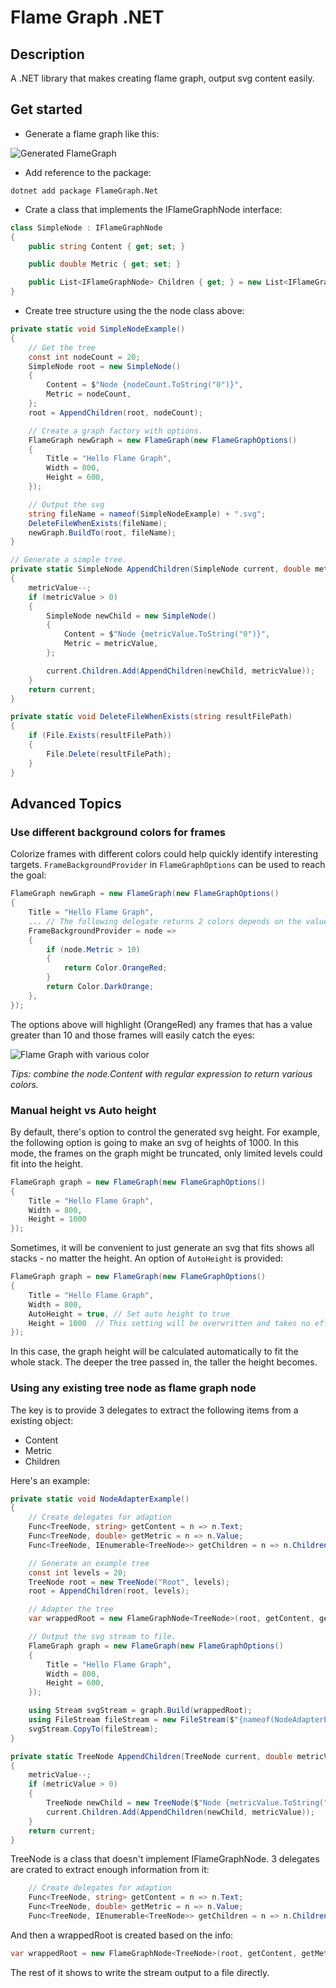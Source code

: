# Flame Graph .NET

## Description

A .NET library that makes creating flame graph, output svg content easily.

## Get started

* Generate a flame graph like this:

![Generated FlameGraph](./Demo.gif)

* Add reference to the package:

```shell
dotnet add package FlameGraph.Net
```

* Crate a class that implements the IFlameGraphNode interface:

```csharp
class SimpleNode : IFlameGraphNode
{
    public string Content { get; set; }

    public double Metric { get; set; }

    public List<IFlameGraphNode> Children { get; } = new List<IFlameGraphNode>();
}
```

* Create tree structure using the the node class above:

```csharp
private static void SimpleNodeExample()
{
    // Get the tree
    const int nodeCount = 20;
    SimpleNode root = new SimpleNode()
    {
        Content = $"Node {nodeCount.ToString("0")}",
        Metric = nodeCount,
    };
    root = AppendChildren(root, nodeCount);

    // Create a graph factory with options.
    FlameGraph newGraph = new FlameGraph(new FlameGraphOptions()
    {
        Title = "Hello Flame Graph",
        Width = 800,
        Height = 600,
    });

    // Output the svg
    string fileName = nameof(SimpleNodeExample) + ".svg";
    DeleteFileWhenExists(fileName);
    newGraph.BuildTo(root, fileName);
}

// Generate a simple tree.
private static SimpleNode AppendChildren(SimpleNode current, double metricValue)
{
    metricValue--;
    if (metricValue > 0)
    {
        SimpleNode newChild = new SimpleNode()
        {
            Content = $"Node {metricValue.ToString("0")}",
            Metric = metricValue,
        };

        current.Children.Add(AppendChildren(newChild, metricValue));
    }
    return current;
}

private static void DeleteFileWhenExists(string resultFilePath)
{
    if (File.Exists(resultFilePath))
    {
        File.Delete(resultFilePath);
    }
}
```

## Advanced Topics

### Use different background colors for frames

Colorize frames with different colors could help quickly identify interesting targets. `FrameBackgroundProvider` in `FlameGraphOptions` can be used to reach the goal:

```csharp
FlameGraph newGraph = new FlameGraph(new FlameGraphOptions()
{
    Title = "Hello Flame Graph",
    ... // The following delegate returns 2 colors depends on the value of the metrics.
    FrameBackgroundProvider = node =>
    {
        if (node.Metric > 10)
        {
            return Color.OrangeRed;
        }
        return Color.DarkOrange;
    },
});
```

The options above will highlight (OrangeRed) any frames that has a value greater than 10 and those frames will easily catch the eyes:

![Flame Graph with various color](./images/flameGraphWithColor.png)

_Tips: combine the node.Content with regular expression to return various colors._

### Manual height vs Auto height

By default, there's option to control the generated svg height. For example, the following option is going to make an svg of heights of 1000.
In this mode, the frames on the graph might be truncated, only limited levels could fit into the height.

```csharp
FlameGraph graph = new FlameGraph(new FlameGraphOptions()
{
    Title = "Hello Flame Graph",
    Width = 800,
    Height = 1000
});
```

Sometimes, it will be convenient to just generate an svg that fits shows all stacks - no matter the height. An option of `AutoHeight` is provided:

```csharp
FlameGraph graph = new FlameGraph(new FlameGraphOptions()
{
    Title = "Hello Flame Graph",
    Width = 800,
    AutoHeight = true, // Set auto height to true
    Height = 1000  // This setting will be overwritten and takes no effect.
});
```

In this case, the graph height will be calculated automatically to fit the whole stack. The deeper the tree passed in, the taller the height becomes.

### Using any existing tree node as flame graph node

The key is to provide 3 delegates to extract the following items from a existing object:

* Content
* Metric
* Children

Here's an example:

```csharp
private static void NodeAdapterExample()
{
    // Create delegates for adaption
    Func<TreeNode, string> getContent = n => n.Text;
    Func<TreeNode, double> getMetric = n => n.Value;
    Func<TreeNode, IEnumerable<TreeNode>> getChildren = n => n.Children;

    // Generate an example tree
    const int levels = 20;
    TreeNode root = new TreeNode("Root", levels);
    root = AppendChildren(root, levels);

    // Adapter the tree
    var wrappedRoot = new FlameGraphNode<TreeNode>(root, getContent, getMetric, getChildren);

    // Output the svg stream to file.
    FlameGraph graph = new FlameGraph(new FlameGraphOptions()
    {
        Title = "Hello Flame Graph",
        Width = 800,
        Height = 600,
    });

    using Stream svgStream = graph.Build(wrappedRoot);
    using FileStream fileStream = new FileStream($"{nameof(NodeAdapterExample)}.svg", FileMode.Create, FileAccess.Write);
    svgStream.CopyTo(fileStream);
}

private static TreeNode AppendChildren(TreeNode current, double metricValue)
{
    metricValue--;
    if (metricValue > 0)
    {
        TreeNode newChild = new TreeNode($"Node {metricValue.ToString("0")}", metricValue);
        current.Children.Add(AppendChildren(newChild, metricValue));
    }
    return current;
}
```

TreeNode is a class that doesn't implement IFlameGraphNode. 3 delegates are crated to extract enough information from it:

```csharp
    // Create delegates for adaption
    Func<TreeNode, string> getContent = n => n.Text;
    Func<TreeNode, double> getMetric = n => n.Value;
    Func<TreeNode, IEnumerable<TreeNode>> getChildren = n => n.Children;
```

And then a wrappedRoot is created based on the info:

```csharp
var wrappedRoot = new FlameGraphNode<TreeNode>(root, getContent, getMetric, getChildren);
```

The rest of it shows to write the stream output to a file directly.
